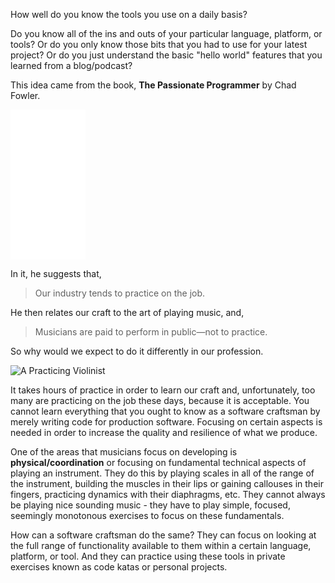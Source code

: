 How well do you know the tools you use on a daily basis?  

Do you know all of the ins and outs of your particular language, platform, or tools?  Or do you only know those bits that you had to use for your latest project?  Or do you just understand the basic "hello world" features that you learned from a blog/podcast?   

This idea came from the book, **The Passionate Programmer** by Chad Fowler. 

<iframe style="width:120px;height:240px;" marginwidth="0" marginheight="0" scrolling="no" frameborder="0" src="//ws-na.amazon-adsystem.com/widgets/q?ServiceVersion=20070822&OneJS=1&Operation=GetAdHtml&MarketPlace=US&source=ac&ref=tf_til&ad_type=product_link&tracking_id=meinershagenf-20&marketplace=amazon&region=US&placement=1934356344&asins=1934356344&linkId=LNHTKBA2JZ5LHJLI&show_border=true&link_opens_in_new_window=true">
</iframe>

In it, he suggests that, 

> Our industry tends to practice on the job.

He then relates our craft to the art of playing music, and, 

> Musicians are paid to perform in public—not to practice. 

So why would we expect to do it differently in our profession. 

![A Practicing Violinist](https://cloud.githubusercontent.com/assets/177508/7893464/c4698c80-0623-11e5-9109-56c5e244f7e7.jpg)

It takes hours of practice in order to learn our craft and, unfortunately, too many are practicing on the job these days, because it is acceptable. You cannot learn everything that you ought to know as a software craftsman by merely writing code for production software. Focusing on certain aspects is needed in order to increase the quality and resilience of what we produce. 

One of the areas that musicians focus on developing is **physical/coordination** or focusing on fundamental technical aspects of playing an instrument. They do this by playing scales in all of the range of the instrument, building the muscles in their lips or gaining callouses in their fingers, practicing dynamics with their diaphragms, etc. They cannot always be playing nice sounding music - they have to play simple, focused, seemingly monotonous exercises to focus on these fundamentals.

How can a software craftsman do the same? They can focus on looking at the full range of functionality available to them within a certain language, platform, or tool. And they can practice using these tools in private exercises known as code katas or personal projects. 